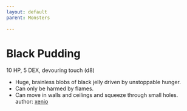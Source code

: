 ```yaml
---
layout: default
parent: Monsters
  
---
```

# Black Pudding
10 HP, 5 DEX, devouring touch (d8)  
- Huge, brainless blobs of black jelly driven by unstoppable hunger.  
- Can only be harmed by flames.  
- Can move in walls and ceilings and squeeze through small holes.  
author: [xenio](https://xenioinabottle.blogspot.com/2021/02/classic-monsters-for-cairnito-part-1.html)
